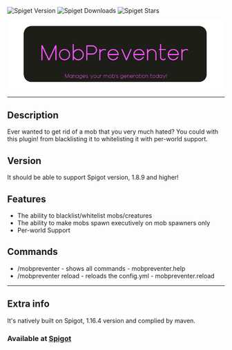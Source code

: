 ![Spiget Version](https://img.shields.io/spiget/version/84308?color=pink&label=Version&style=for-the-badge)
![Spiget Downloads](https://img.shields.io/spiget/downloads/84308?color=pink&style=for-the-badge)
![Spiget Stars](https://img.shields.io/spiget/rating/84308?color=pink&label=Stars&style=for-the-badge)

<img src="https://github.com/Tofpu/media/blob/master/images/banners/mobpreventer2_banner.png?raw=true">

---

## Description
Ever wanted to get rid of a mob that you very much hated? You could with this plugin! from blacklisting it to whitelisting it with per-world support.

## Version
It should be able to support Spigot version, 1.8.9 and higher!

## Features
 * The ability to blacklist/whitelist mobs/creatures
 * The ability to make mobs spawn executively on mob spawners only
 * Per-world Support

## Commands
*  /mobpreventer - shows all commands - mobpreventer.help
*  /mobpreventer reload - reloads the config.yml - mobpreventer.reload

---

## Extra info
It's natively built on Spigot, 1.16.4 version and complied by maven.

### Available at [Spigot](https://www.spigotmc.org/resources/mobpreventer-1-8-8-1-16-4-prevent-mobs-from-spawning-into-your-world.84308/)
